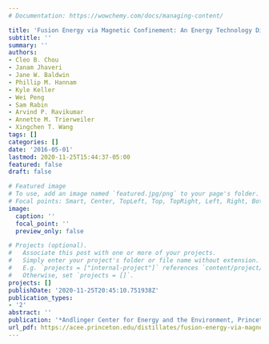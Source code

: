 ```yaml
---
# Documentation: https://wowchemy.com/docs/managing-content/

title: 'Fusion Energy via Magnetic Confinement: An Energy Technology Distillate'
subtitle: ''
summary: ''
authors:
- Cleo B. Chou
- Janam Jhaveri
- Jane W. Baldwin
- Phillip M. Hannam
- Kyle Keller
- Wei Peng
- Sam Rabin
- Arvind P. Ravikumar
- Annette M. Trierweiler
- Xingchen T. Wang
tags: []
categories: []
date: '2016-05-01'
lastmod: 2020-11-25T15:44:37-05:00
featured: false
draft: false

# Featured image
# To use, add an image named `featured.jpg/png` to your page's folder.
# Focal points: Smart, Center, TopLeft, Top, TopRight, Left, Right, BottomLeft, Bottom, BottomRight.
image:
  caption: ''
  focal_point: ''
  preview_only: false

# Projects (optional).
#   Associate this post with one or more of your projects.
#   Simply enter your project's folder or file name without extension.
#   E.g. `projects = ["internal-project"]` references `content/project/deep-learning/index.md`.
#   Otherwise, set `projects = []`.
projects: []
publishDate: '2020-11-25T20:45:10.751938Z'
publication_types:
- '2'
abstract: ''
publication: '*Andlinger Center for Energy and the Environment, Princeton University*'
url_pdf: https://acee.princeton.edu/distillates/fusion-energy-via-magnetic-confinement#introduction
---
```

